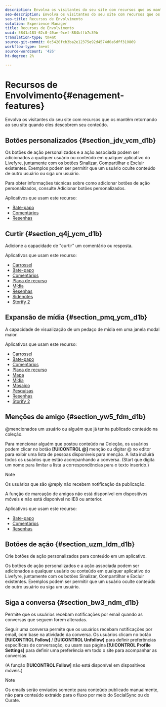 ```yaml
---
description: Envolva os visitantes do seu site com recursos que os mantêm retornando ao seu site quando eles descobrem seu conteúdo.
seo-description: Envolva os visitantes do seu site com recursos que os mantêm retornando ao seu site quando eles descobrem seu conteúdo.
seo-title: Recursos de Envolvimento
solution: Experience Manager
title: Recursos de Envolvimento
uuid: 5841a183-62c0-40ae-9cef-884bffb7c39b
translation-type: tm+mt
source-git-commit: 0c5420fcb3ba2e12375e92d4574d0a6dff310869
workflow-type: tm+mt
source-wordcount: '426'
ht-degree: 2%

---
```



# Recursos de Envolvimento{#enagement-features}

Envolva os visitantes do seu site com recursos que os mantêm retornando ao seu site quando eles descobrem seu conteúdo.

## Botões personalizados {#section_jdv_vcm_d1b}

Os botões de ação personalizados e a ação associada podem ser adicionados a qualquer usuário ou conteúdo em qualquer aplicativo do Livefyre, juntamente com os botões Sinalizar, Compartilhar e Excluir existentes. Exemplos podem ser permitir que um usuário oculte conteúdo de outro usuário ou siga um usuário.

Para obter informações técnicas sobre como adicionar botões de ação personalizados, consulte Adicionar botões personalizados.

Aplicativos que usam este recurso:

* [Bate-papo](../c-about-apps/c-chat-app/c-chat-app.md#c_chat_app)
* [Comentários](/help/using/c-about-apps/c-comments/c-comments.md)
* [Resenhas](../c-about-apps/c-reviews-app/c-reviews-app.md#c_reviews_app)

## Curtir {#section_q4j_ycm_d1b}

Adicione a capacidade de &quot;curtir&quot; um comentário ou resposta.

Aplicativos que usam este recurso:

* [Carrossel](../c-about-apps/c-carousel-app/c-carousel-app.md#c_carousel_app)
* [Bate-papo](../c-about-apps/c-chat-app/c-chat-app.md#c_chat_app)
* [Comentários](/help/using/c-about-apps/c-comments/c-comments.md)
* [Placa de recurso](../c-about-apps/c-feature-card-app/c-feature-card-app.md#c_feature_card_app)
* [Mídia](../c-about-apps/c-media-wall-app/c-media-wall-app.md#c_media_wall_app)
* [Resenhas](../c-about-apps/c-reviews-app/c-reviews-app.md#c_reviews_app)
* [Sidenotes](../c-about-apps/c-sidenotes-app/c-sidenotes-app.md#c_sidenotes_app)
* [Storify 2](../c-about-apps/c-storify2/c-storify2.md#c_storify2)

## Expansão de mídia {#section_pmq_ycm_d1b}

A capacidade de visualização de um pedaço de mídia em uma janela modal maior.

Aplicativos que usam este recurso:

* [Carrossel](../c-about-apps/c-carousel-app/c-carousel-app.md#c_carousel_app)
* [Bate-papo](../c-about-apps/c-chat-app/c-chat-app.md#c_chat_app)
* [Comentários](/help/using/c-about-apps/c-comments/c-comments.md)
* [Placa de recurso](../c-about-apps/c-feature-card-app/c-feature-card-app.md#c_feature_card_app)
* [Mapa](../c-about-apps/c-map-app/c-map-app.md#c_map_app)
* [Mídia](../c-about-apps/c-media-wall-app/c-media-wall-app.md#c_media_wall_app)
* [Mosaico](../c-about-apps/c-mosaic-app/c-mosaic-app.md#c_mosaic_app)
* [Pesquisas](../c-about-apps/c-polls-app/c-polls-app.md#c_polls_app)
* [Resenhas](../c-about-apps/c-reviews-app/c-reviews-app.md#c_reviews_app)
* [Storify 2](../c-about-apps/c-storify2/c-storify2.md#c_storify2)

## Menções de amigo {#section_yw5_fdm_d1b}

@mencionados um usuário ou alguém que já tenha publicado conteúdo na coleção.

Para mencionar alguém que postou conteúdo na Coleção, os usuários podem clicar no botão **[!UICONTROL @]** menção ou digitar @ no editor para exibir uma lista de pessoas disponíveis para menção. A lista incluirá todos os usuários que estão acompanhando a conversa. (Start que digita um nome para limitar a lista a correspondências para o texto inserido.)

>[!NOTE]
>
>Os usuários que são @reply não recebem notificação da publicação.

A função de marcação de amigos não está disponível em dispositivos móveis e não está disponível no IE8 ou anterior.

Aplicativos que usam este recurso:

* [Bate-papo](../c-about-apps/c-chat-app/c-chat-app.md#c_chat_app)
* [Comentários](/help/using/c-about-apps/c-comments/c-comments.md)
* [Resenhas](../c-about-apps/c-reviews-app/c-reviews-app.md#c_reviews_app)

## Botões de ação {#section_uzm_ldm_d1b}

Crie botões de ação personalizados para conteúdo em um aplicativo.

Os botões de ação personalizados e a ação associada podem ser adicionados a qualquer usuário ou conteúdo em qualquer aplicativo do Livefyre, juntamente com os botões Sinalizar, Compartilhar e Excluir existentes. Exemplos podem ser permitir que um usuário oculte conteúdo de outro usuário ou siga um usuário.

## Siga a conversa {#section_bw3_ndm_d1b}

Permite que os usuários recebam notificações por email quando as conversas que seguem forem alteradas.

Seguir uma conversa permite que os usuários recebam notificações por email, com base na atividade da conversa. Os usuários clicam no botão **[!UICONTROL Follow]** / **[!UICONTROL Unfollow]** para definir preferências específicas de conversação, ou usam sua página **[!UICONTROL Profile Settings]** para definir uma preferência em todo o site para acompanhar as conversas.

(A função **[!UICONTROL Follow]** não está disponível em dispositivos móveis.)

>[!NOTE]
>
>Os emails serão enviados somente para conteúdo publicado manualmente, não para conteúdo extraído para o fluxo por meio do SocialSync ou do Curate.

